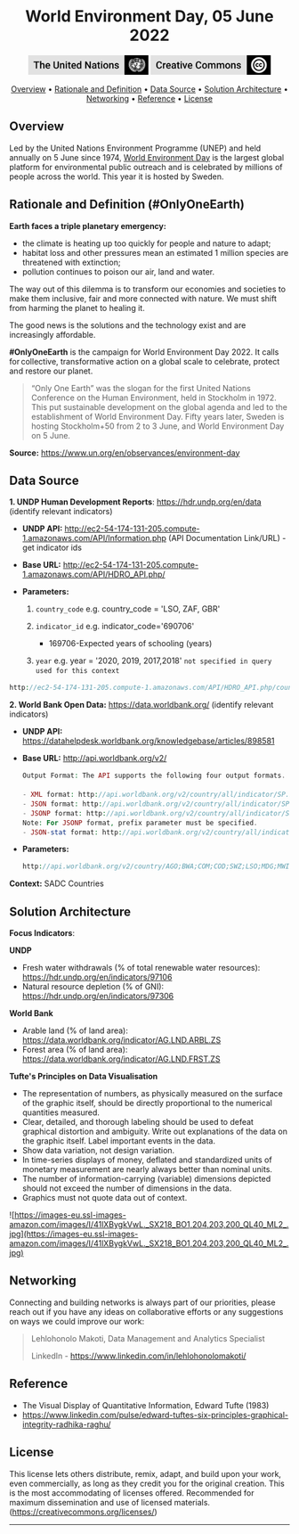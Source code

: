 <h1 align="center">World Environment Day, 05 June 2022</a></h1>

<p align='center'>
<img src="03_Resources/badge_un_title.png" style="height:35px" alt="un_badge" border="0">
<img src="03_Resources/badge_cc_title.png" style="height:35px" alt="cc_badge" border="0">
</p>
<p align="center">
  <a href="#overview">Overview</a> •
  <a href="#Rationale and definition (SDG9c)">Rationale and Definition</a> •
  <a href="#Data Source">Data Source</a> •
  <a href="#Solution Architecture">Solution Architecture</a> •
  <a href="#networking">Networking</a> •
  <a href="#Reference">Reference</a> •
  <a href="#license">License</a>
</p>


## Overview

Led by the United Nations Environment Programme (UNEP) and held annually on 5 June since 1974, [World Environment Day](https://www.unep.org/events/un-day/world-environment-day-2022) is the largest global platform for environmental public outreach and is celebrated by millions of people across the world. This year it is hosted by Sweden.



## Rationale and Definition (#OnlyOneEarth)

**Earth faces a triple planetary emergency:**

- the climate is heating up too quickly for people and nature to adapt;
- habitat loss and other pressures mean an estimated 1 million species are threatened with extinction;
- pollution continues to poison our air, land and water.

The way out of this dilemma is to transform our economies and societies to make them inclusive, fair and more connected with nature. We must shift from harming the planet to healing it.

The good news is the solutions and the technology exist and are increasingly affordable.

**\#OnlyOneEarth** is the campaign for World Environment Day 2022. It calls for collective, transformative action on a global scale to celebrate, protect and restore our planet.

> “Only One Earth” was the slogan for the first United Nations Conference on the Human Environment, held in Stockholm in 1972. This put sustainable development on the global agenda and led to the establishment of World Environment Day. Fifty years later, Sweden is hosting Stockholm+50 from 2 to 3 June, and World Environment Day on 5 June.

**Source:** https://www.un.org/en/observances/environment-day



## Data Source

**1. UNDP Human Development Reports**: https://hdr.undp.org/en/data (identify relevant indicators)

- **UNDP API:** http://ec2-54-174-131-205.compute-1.amazonaws.com/API/Information.php (API Documentation Link/URL) - get indicator ids

- **Base URL:** http://ec2-54-174-131-205.compute-1.amazonaws.com/API/HDRO_API.php/

- **Parameters:**

  1. `country_code` e.g. country_code = 'LSO, ZAF, GBR'
  2. `indicator_id` e.g.  indicator_code='690706'
     - 169706-Expected years of schooling (years)

  3. `year` e.g. year = '2020, 2019, 2017,2018' `not specified in query used for this context`


```php
http://ec2-54-174-131-205.compute-1.amazonaws.com/API/HDRO_API.php/country_code=AGO,BWA,COM,COD,SWZ,LSO,MDG,MWI,MUS,MOZ,NAM,SYC,ZAF,TZA,ZMB,ZWE/indicator_id=46006
```

**2. World Bank Open Data:** https://data.worldbank.org/ (identify relevant indicators)

- **UNDP API:** https://datahelpdesk.worldbank.org/knowledgebase/articles/898581

- **Base URL:** http://api.worldbank.org/v2/

    ```php
    Output Format: The API supports the following four output formats.

    - XML format: http://api.worldbank.org/v2/country/all/indicator/SP.POP.TOTL?format=xml (paginated)
    - JSON format: http://api.worldbank.org/v2/country/all/indicator/SP.POP.TOTL?format=json (paginated)
    - JSONP format: http://api.worldbank.org/v2/country/all/indicator/SP.POP.TOTL?format=jsonP&prefix=Getdata  (invalid response)
    Note: For JSONP format, prefix parameter must be specified.
    - JSON-stat format: http://api.worldbank.org/v2/country/all/indicator/SP.POP.TOTL?format=jsonstat (usable - not paginated)
    ```

- **Parameters:**

    ```php
    http://api.worldbank.org/v2/country/AGO;BWA;COM;COD;SWZ;LSO;MDG;MWI;MUS;MOZ;NAM;SYC;ZAF;TZA;ZMB;ZWE/indicator/AG.LND.ARBL.ZS?format=jsonstat
    ```

    

**Context:** SADC Countries



## Solution Architecture

**Focus Indicators**:

**UNDP**

- Fresh water withdrawals (% of total renewable water resources): https://hdr.undp.org/en/indicators/97106
- Natural resource depletion (% of GNI): https://hdr.undp.org/en/indicators/97306

**World Bank**

- Arable land (% of land area): https://data.worldbank.org/indicator/AG.LND.ARBL.ZS
- Forest area (% of land area): https://data.worldbank.org/indicator/AG.LND.FRST.ZS

**Tufte's Principles on Data Visualisation**

- The representation of numbers, as physically measured on the surface of  the graphic itself, should be directly proportional to the numerical  quantities measured.
- Clear, detailed, and thorough labeling should be used to defeat  graphical distortion and ambiguity. Write out explanations of the data  on the graphic itself. Label important events in the data.
- Show data variation, not design variation. 
- In time-series displays of money, deflated and standardized units of  monetary measurement are nearly always better than nominal units. 
- The number of information-carrying (variable) dimensions depicted should not exceed the number of dimensions in the data. 
- Graphics must not quote data out of context.

![https://images-eu.ssl-images-amazon.com/images/I/41lXBygkVwL._SX218_BO1,204,203,200_QL40_ML2_.jpg](https://images-eu.ssl-images-amazon.com/images/I/41lXBygkVwL._SX218_BO1,204,203,200_QL40_ML2_.jpg)

## Networking

Connecting and building networks is always part of our  priorities, please reach out if you have any ideas on collaborative  efforts or any suggestions on ways we could improve our work:

> Lehlohonolo Makoti, Data Management and Analytics Specialist
>
> LinkedIn - https://www.linkedin.com/in/lehlohonolomakoti/



## Reference 

- The Visual Display of Quantitative Information, Edward Tufte (1983)
- https://www.linkedin.com/pulse/edward-tuftes-six-principles-graphical-integrity-radhika-raghu/

## License

This license lets others distribute, remix, adapt, and build upon your  work, even commercially, as long as they credit you for the original  creation. This is the most accommodating of licenses offered.  Recommended for maximum dissemination and use of licensed materials. (https://creativecommons.org/licenses/)

****
